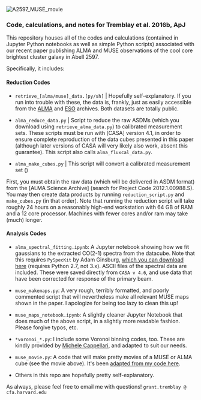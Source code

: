 
![A2597_MUSE_movie](Misc/A2597_movie.gif)

### Code, calculations, and notes for Tremblay et al. 2016b, ApJ

This repository houses all of the codes and calculations (contained in Jupyter Python notebooks as well as simple Python scripts) associated with our recent paper publishing ALMA and MUSE observations of the cool core brightest cluster galaxy in Abell 2597. 

Specifically, it includes: 

#### Reduction Codes

* `retrieve_[alma/muse]_data.[py/sh]` | Hopefully self-explanatory. If you run into trouble with these, the data is, frankly, just as easily accessible from the [ALMA](http://almascience.nrao.edu/aq/) and [ESO](http://archive.eso.org/cms.html) archives. Both datasets are totally public. 

* `alma_reduce_data.py` | Script to reduce the raw ASDMs (which you download using `retrieve_alma_data.py`) to calibrated measurement sets. These scripts must be run with [CASA] version 4.1, in order to ensure complete reproduction of the data cubes presented in this paper (although later versions of CASA will very likely also work, absent this guarantee). This script also calls `alma_fluxcal_data.py`. 

* `alma_make_cubes.py` | This script will convert a calibrated measurement set ()



  

First, you must obtain the raw data (which will be delivered in ASDM format) from the [ALMA Science Archive] (search for Project Code 2012.1.00988.S). You may then create data products by running `reduction_script.py` and `make_cubes.py` (in that order). Note that running the reduction script will take roughly 24 hours on a reasonably high-end workstation with 64 GB of RAM and a 12 core processor. Machines with fewer cores and/or ram may take (much) longer. 


#### Analysis Codes

* `alma_spectral_fitting.ipynb`: A Jupyter notebook showing how we fit gaussians to the extracted CO(2-1) spectra from the datacube. Note that this requires `PySpecKit` by Adam Ginsburg, [which you can download here](http://pyspeckit.bitbucket.org/html/sphinx/index.html) (requires Python 2.7, not 3.x). ASCII files of the spectral data are included. These were saved directly from `CASA v 4.6`, and use data that have been corrected for response of the primary beam. 

* `muse_makemaps.py`: A very rough, terribly formatted, and poorly commented script that will nevertheless make all relevant MUSE maps shown in the paper. I apologize for being too lazy to clean this up!

* `muse_maps_notebook.ipynb`: A slightly cleaner Jupyter Notebook that does much of the above script, in a slightly more readable fashion. Please forgive typos, etc. 

* `*voronoi_*.py`: I include some Voronoi binning codes, too. These are kindly provided by [Michele Cappellari](http://www-astro.physics.ox.ac.uk/~mxc/software/), and adapted to suit our needs. 

* `muse_movie.py`: A code that will make pretty movies of a MUSE or ALMA cube (see the movie above). It's been [adapted from my code here](https://github.com/granttremblay/MUSEmovie). 

* Others in this repo are hopefully pretty self-explanatory. 

As always, please feel free to email me with questions! `grant.tremblay @ cfa.harvard.edu`